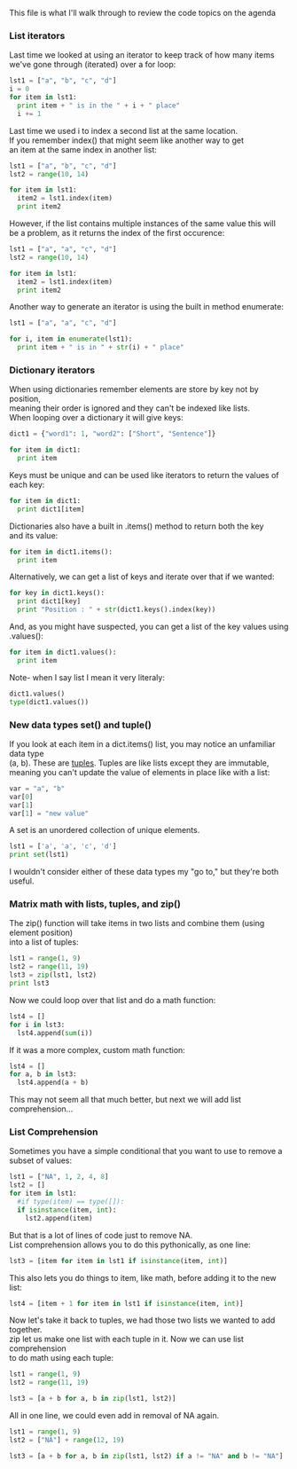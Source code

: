 This file is what I'll walk through to review the code topics on the agenda

### List iterators
Last time we looked at using an iterator to keep track of how many items  
we've gone through (iterated) over a for loop:

```python
lst1 = ["a", "b", "c", "d"]
i = 0
for item in lst1:
  print item + " is in the " + i + " place" 
  i += 1
```

Last time we used i to index a second list at the same location.  
If you remember index() that might seem like another way to get  
an item at the same index in another list:

```python
lst1 = ["a", "b", "c", "d"]
lst2 = range(10, 14)

for item in lst1:
  item2 = lst1.index(item)
  print item2
```

However, if the list contains multiple instances of the same value this will  
be a problem, as it returns the index of the first occurence:

```python
lst1 = ["a", "a", "c", "d"]
lst2 = range(10, 14)

for item in lst1:
  item2 = lst1.index(item)
  print item2
```

Another way to generate an iterator is using the built in method enumerate:

```python
lst1 = ["a", "a", "c", "d"]

for i, item in enumerate(lst1):
  print item + " is in " + str(i) + " place"
```


### Dictionary iterators
When using dictionaries remember elements are store by key not by position,  
meaning their order is ignored and they can't be indexed like lists.  
When looping over a dictionary it will give keys:

```python
dict1 = {"word1": 1, "word2": ["Short", "Sentence"]}

for item in dict1:
  print item
```

Keys must be unique and can be used like iterators to return the 
values of each key:

```python
for item in dict1:
  print dict1[item]
```

Dictionaries also have a built in .items() method to return both the key  
and its value:

```python
for item in dict1.items():
  print item
```

Alternatively, we can get a list of keys and iterate over that if we wanted:

```python
for key in dict1.keys():
  print dict1[key]
  print "Position : " + str(dict1.keys().index(key))
```

And, as you might have suspected, you can get a list of the key values using  
.values():

```python
for item in dict1.values():
  print item
```

Note- when I say list I mean it very literaly:

```python
dict1.values()
type(dict1.values())
```

### New data types set() and tuple()
If you look at each item in a dict.items() list, you may notice an unfamiliar data type  
(a, b). These are [tuples](https://www.tutorialspoint.com/python/python_tuples.htm). Tuples are like lists except they are immutable,   meaning you can't update the value of elements in place like with a list:

```python
var = "a", "b"
var[0]
var[1]
var[1] = "new value"
```

A set is an unordered collection of unique elements.

```python
lst1 = ['a', 'a', 'c', 'd']
print set(lst1)
```

I wouldn't consider either of these data types my "go to," but they're both useful.

### Matrix math with lists, tuples, and zip()

The zip() function will take items in two lists and combine them (using element position)  
into a list of tuples:

```python
lst1 = range(1, 9)
lst2 = range(11, 19)
lst3 = zip(lst1, lst2)
print lst3
```

Now we could loop over that list and do a math function:

```python
lst4 = []
for i in lst3:
  lst4.append(sum(i))
```

If it was a more complex, custom math function:

```python
lst4 = []
for a, b in lst3:
  lst4.append(a + b)
```

This may not seem all that much better, but next we will add list comprehension...

### List Comprehension
Sometimes you have a simple conditional that you want to use to remove a subset of values:

```python
lst1 = ["NA", 1, 2, 4, 8]
lst2 = []
for item in lst1:
  #if type(item) == type([]):
  if isinstance(item, int):
    lst2.append(item)
```

But that is a lot of lines of code just to remove NA.  
List comprehension allows you to do this pythonically, as one line:

```python
lst3 = [item for item in lst1 if isinstance(item, int)]
```

This also lets you do things to item, like math, before adding it to the new list:

```python
lst4 = [item + 1 for item in lst1 if isinstance(item, int)]
```

Now let's take it back to tuples, we had those two lists we wanted to add together.  
zip let us make one list with each tuple in it. Now we can use list comprehension  
to do math using each tuple:

```python
lst1 = range(1, 9)
lst2 = range(11, 19)

lst3 = [a + b for a, b in zip(lst1, lst2)]
```

All in one line, we could even add in removal of NA again.

```python
lst1 = range(1, 9)
lst2 = ["NA"] + range(12, 19)

lst3 = [a + b for a, b in zip(lst1, lst2) if a != "NA" and b != "NA"]
```

